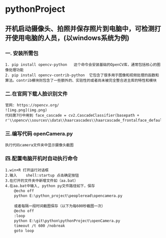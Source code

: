 # pythonProject
## 开机启动摄像头、拍照并保存照片到电脑中，可检测打开使用电脑的人员，(以windows系统为例)
### 一. 安装所需包
    1. pip install opencv-python   这个命令会安装基础的OpenCV库，通常包括核心的图像处理功能
    2. pip install opencv-contrib-python  它包含了很多用于图像和视频处理的函数和算法。contrib模块则包含了一些额外的、实验性的或者尚未被完全整合进主库的特性和模块 
### 二.在官网下载人脸识别文件
    官网: https://opencv.org/
    ![img.png](img.png)
    代码第7行中用到 face_cascade = cv2.CascadeClassifier(basepath + r'\\opencv\\sources\\data\\haarcascades\\haarcascade_frontalface_default.xml')
### 三.编写代码 openCamera.py
    执行代码camera文件夹中显示摄像头截图
### 四.配置电脑开机时自动执行命令
    1.win+R 打开运行对话框
    2.输入    shell:startup 点击确定按钮
    3.在打开的文件夹中新增文件如（aa.bat）
    4.在aa.bat中输入, python py文件路径如下，保存
        @echo off
        python E:\python_project\peopleread\opencamera.py

        或者每隔一段时间截图保存（以下为每600秒截图一次）
        @echo off
        :loop
        python E:\git\python\pythonProject\openCamera.py
        timeout /t 600 /nobreak
        goto loop


